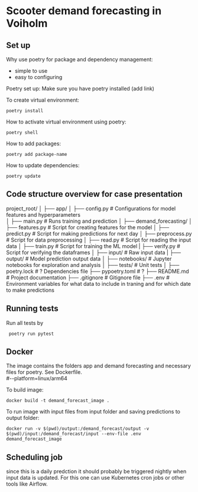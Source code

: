 # Scooter demand forecasting in Voiholm

## Set up
Why use poetry for package and dependency management:
- simple to use
- easy to configuring

Poetry set up: 
Make sure you have poetry installed (add link)

To create virtual environment:
```
poetry install
```

How to activate virtual environment using poetry:
```
poetry shell
```

How to add packages:
```
poetry add package-name
```

How to update dependencies: 
```
poetry update 
```

## Code structure overview for case presentation

project_root/
│
├── app/
│   ├── config.py         # Configurations for model features and hyperparameters  
│   ├── main.py           # Runs training and prediction
│
├── demand_forecasting/
│   ├── features.py       # Script for creating features for the model
│   ├── predict.py        # Script for making predictions for next day
│   ├── preprocess.py     # Script for data preprocessing
│   ├── read.py           # Script for reading the input data
│   ├── train.py          # Script for training the ML model
|   ├── verify.py         # Script for verifying the dataframes
│
├── input/                # Raw input data
|
├── output/               # Model prediction output data
│
├── notebooks/            # Jupyter notebooks for exploration and analysis
│
├── tests/                 # Unit tests
│
├── poetry.lock            # ? Dependencies file
├── pypoetry.toml          # ? 
├── README.md              # Project documentation
├── .gitignore             # Gitignore file
├── .env                   # Environment variables for what data to include in traning and for which date to make predictions

## Running tests
Run all tests by
```
 poetry run pytest
```

## Docker 
The image contains the folders app and demand forecasting and necessary files for poetry. See Dockerfile.  
#--platform=linux/arm64

To build image: 
```
docker build -t demand_forecast_image .

```
To run image with input files from input folder and saving predictions to output folder:
```
docker run -v $(pwd)/output:/demand_forecast/output -v $(pwd)/input:/demand_forecast/input --env-file .env demand_forecast_image 
```

## Scheduling job
since this is a daily predction it should probably be triggered nightly when input data is updated. For this one can use Kubernetes cron jobs or other tools like Airflow.
